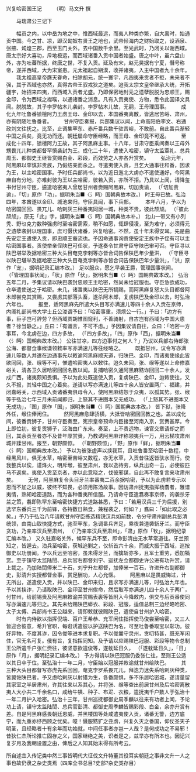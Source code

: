 兴复哈密国王记　　 （明）马文升 撰 

　　马瑞肃公三记下 

　　幅员之内，以中岳为地之中，惟西域最远，而夷人种类亦繁，自大禹时，始通贡中国。今之甘、凉，即汉匈奴右贤王之地也，武帝倾海内之财始取之，设酒泉、张掖、炖煌三郡，西至玉门关外，去中国数千余里。至光武时，乃闭关以谢西域。唐太宗好大喜功，斥地极远，而西域诸番入贡中国者始盛。唐之中叶，虽六盘山外，亦为吐蕃所据，终唐之世，不复入贡。延及有宋，赵元昊据有宁夏，僭号称帝，遂并西域，大为宋室患。元太祖起自朔漠，收并诸夷，入主中国者九十余年。 
　　我太祖高皇帝膺天眷命，扫除胡元，统一寰宇，凡四夷来贡者不拒，未来者不强，其于西域也亦然，真得古帝王驭戎狄之道矣。迨我太宗文皇帝继承大统，开拓疆宇，始招来四夷，而西域入贡者尤盛。乃即保密地封元之遗孽脱脱为忠顺王，赐金印，令为西域之襟喉，以通诸番之消息。凡有入贡夷使、方物，悉令此国译文具闻。脱脱故，其子孛罗帖木儿袭封。孛罗帖木儿故，无嗣，王母理国事。 
　　成化九年吐鲁番锁檀阿力王虏王母、金印以去，本国番夷离散，皆逃居苦峪、肃州，亦有阴随吐鲁番者。 
　　甘州守臣奏报，兵部集议以闻，上命高阳伯李文、右通政刘文往抚之。比至，止调集罕东、赤斤番兵数千驻苦峪，不敢前。自此番兵渐轻中国之兵矣，竟无功而还。朝廷屡命守臣经略，而王母、金印竟不可返。 
　　至成化十四年，锁檀阿力王故，其子阿黑麻主事。十八年，甘肃守臣乘间奏以王母外甥畏兀儿种类都督罕慎袭封为王。成化二十年，遣使入哈密，镇守太监覃礼、总兵周玉、都御史王继皆赏赐白金、彩段，而效劳之人亦各升赏矣。 
　　弘治元年，阿黑麻以罕慎非贵族，乃假结亲而杀之。寻遣夷使入贡，且乞大通事往和番，因求为王，以主哈密国事。予时任兵部尚书，以为近日迤北大虏亦不遣使通好，今阿黑麻自有分地，亦难封彼为王以主哈密，彼若入贡，亦所不拒。乃具以上闻，请降玺书付甘州守臣，遴遣哈密夷人曾居甘州者赍赐阿黑麻，切加责谕， （「切加责谕」，「切」原作「功」，据明朱当■〈氵眄〉国朝典故本改。） 时王母已故。弘治四年，本酋遂以金印、城池来归，守臣具闻，事下兵部。 
　　本年八月，予以为哈密国回回、畏兀儿、哈剌灰三种番夷同居一城，种类不贵，彼此颉颃。 （「彼此颉颃」，原无「此」字，据明朱当■〈氵眄〉国朝典故本补。） 北山一带又有小列秃、野乜克力数种强虏时至哈密需索，稍不如愿，辄肆侵凌，至为难守，必须得元之遗孽袭封以理国事，庶可慑伏诸番，兴复哈密。不然，虽十年未得安耳。先是曲先安定王遣使入贡，即忠顺王裔流也。予因命通事询贡使安定王族中子侄有可以主哈密国事者。贡使举亲侄陕巴可任状，予遂奏令甘肃守臣守陕巴审可否。守臣寻以陕巴堪举及据哈密三种大头目奄克孛剌等亦皆合词告保陕巴年少量洪， （「守臣寻以陕巴堪举及据哈密三种大头目奄克孛剌等亦皆合词告保陕巴年少量洪」，「洪」原作「宠」，据明纪录汇编本改。） 足以服众，愿乞早袭王爵，管理国事状闻。 （「管理国事状闻」，「状」原作「伏」，据明朱当■〈氵眄〉国朝典故本改。） 弘治五年二月，予集议请以陕巴袭封忠顺王主哈密，然尚未给冠服也。守臣急欲成功，仓卒遣使送之于哈密。未几，诸番夷以陕巴无所犒赐，而阿黑麻复怒大头目都督阿木郎尝克其赏赐，又尝虏其部落头畜，遂杀阿木郎，复虏陕巴及金印以去，时弘治六年也。 
　　报至，适阿黑麻先所遣大头目写亦满速儿等四十余人入贡在京师，内阁礼部尚书大学士丘公浚谓予曰：「哈密事重，须烦公一行。」予曰：「边方有事，臣子岂可辞劳？但西域贾胡惟图窥利，不善骑射，自古岂有西域为中国大患者？徐当静之。」丘曰：「有谶言，不可不虑。」予因集议请自往，众曰：「哈密一方事耳，今北虏在边，四方多故， （「四方多故」，「四」原作「西」，据明朱当■〈氵眄〉国朝典故本改。） 公往甘凉，四方边事付之何人？」乃议以兵部右侍郎张公海、都督佥事缑谦领敕率写亦满速儿等往经略之。 
　　既抵甘州，议令写亦满速儿等数人并遣在边通事先以敕谕阿黑麻顺天道，归陕巴、金印，而诸夷使缘此皆欲同回，张、缑等不可，惟遣哈密夷人以敕往。迨久未回，张、缑等遂以上命修嘉峪关，清各卫久居哈密回回名数以闻。复捕哈密久通阿黑麻黠诈回回二十余人，发戍广西，诸夷颇知畏惧。予以为此处既遣使入贡，复虏陕巴、金印，迨敕使往，又久不报，其轻中国之心着矣。遂请以写亦满速儿等四十余人皆安置两广、福建，并闭嘉峪关，示西域入贡诸番夷俱毋令入，使阿黑麻结怨于众夷，以孤其势。张、缑等于弘治七年三月未前闻即归，上怒其不进图本又无成功， （「上怒其不进图本又无成功」，「图」原作「国」，据明朱当■〈氵眄〉国朝典故本改。） 皆下狱，张降外任，缑住俸闲住。 
　　然阿黑麻愈肆骄横，大抵皆哈密回回教之也。盖以成化间，彼番贡狮子，甘州守臣奏至，宪宗皇帝预命内臣接至河南入京，赏赉甚厚。今上即位初，彼复贡狮子，泛海由广东来。奏至，上不贵远物，谏官交章请却之而回，其余贡至者亦不及昔年厚赏赉，乃教诱阿黑麻诈称领夷兵一万，用云梯攻肃州城并蹂甘州。报至，朝野颇惊。 （「朝野颇惊」，「野」原作「鲜」，据明朱当■〈氵眄〉国朝典故本改。） 予以为彼张虚声以挟我耳，且吐鲁番至哈密十数程，中经黑风川，俱无水草，哈密至苦峪又数程，亦无水草，入贡昔往返皆驮水而行。使我整兵以俟，谨烽火，明斥堠，彼至肃州，我以逸待劳，纵兵出奇一击，必使彼匹马不返矣。夷使入贡至京者，亦以此意晓之，伐彼邪谋，自此再不敢复言来攻肃州矣。 
　　无何，阿黑麻复令头目牙兰率番夷二百余据哈密，予以为此虏若专示以恩而不加之以威，彼终不知畏，必须用陈汤故事。因访肃州抚夷指挥杨翥者，雅谙夷情，熟知哈密道路，而为各种番夷所信服。乃请命守臣遣翥奏事京师，询袭杀牙兰之策，翥即陈罕东至哈密快捷方式道路甚悉，予曰：「若用汉兵三千为后援，别选罕东番兵三千为前锋，各持数日熟食，兼程袭之，何如？」翥曰：「如此取之必矣。」予乃于弘治八年请敕甘州守臣拣选精锐汉兵如前数，令分守肃州副总兵彭清统领，由南山取快捷方式，驰至罕东，急调番兵齐足，乘夜兼道袭斩牙兰。而守臣贪功，乃亲率汉兵至肃州， （「乃亲率汉兵至肃州」，「肃」原作「钦」，据明纪录汇编本改。） 又久驻嘉峪关外，候罕东兵不至，即命彭清由无水草常道往。牙兰预知之，皆遁去。泊兵至哈密，获城追剿之，仅斩首六十余，而威大振于西域，巡按御史以功册闻。予以兵远至哈密，虽未得牙兰，而擒斩亦多，且军士重劳，悉加犒赏。至于镇守太监陆誾、总兵官右都督刘宁、巡抚左佥都御史许公进有功升赏，请上裁之。乃加陆誾俸米二十石，刘宁升左都督，加俸米一百石，许进升右副都御史，彭清升实授都督佥事，赏足酬功，人心允惬。 
　　阿黑麻以是畏威悔过，计无所出，遂遣使入贡，并以陕巴、金印来归，且求写亦满速儿等，时弘治九年也。予以其挟诈，乃请取陕巴、金印至甘州俟命，然后取写亦满速儿四十余人于两广，付甘州，给前锡赉及阿黑麻敕谕并赏赐表裹等皆附入今降敕内，俱交与后贡番使同写亦满速儿等归之。其先未给赐陕巴蟒衣、彩段、冠服，适值总制三边经略哈密、太子太傅、兵部尚书王公越来，请即敕就彼赐陕巴，遣使自甘州护入哈密。 
　　时有内侍欲以指挥倪端、百户王希恭、充军闲住指挥使马俊尝至哈密，又三人皆迎合彼意，希升官职，每诳诱遣彼以护送陕巴为名，可至吐鲁番取宝以彰功。彼好异物，不度其诈，因令俊等进本求复职。予以俊曩守灵州，贪叨特甚，既充军闲住，官无名可复。俄有旨，复指挥同知。及予请以应赐陕巴冠服、彩段等物令总制王公所遣千户张仁赍往，彼坚意欲遣俊等，遂躭延日久， （「遂躭延日久」，「日」原作「月」，据明纪录汇编本改。） 予方得请以陕巴冠服仍委张仁往，至则王公适以其日卒于位。至弘治十一年二月，守臣始以冠服并敕谕就甘州给陕巴。 
　　其三种大头目都督写亦虎先系回回，奄克孛罗系畏兀儿，拜迭力迷失系哈剌灰种类，皆翼佐陕巴者。予又虑哈剌灰以射猎为生，各番颇惧，多不乐居哈密城，遂请量留其家室之半居肃州，许其往来以系其心，并将张、缑等查出前居甘州及后哈密离散夷人大小共二千余名口，咸给牛犋、种子、布疋、衣粮，遣抚夷千户数人于弘治十一年二月护入哈密。弘治十三年，甘州巡抚都御史周季麟以往来有功者上闻，予论功上请，镇守太监陆誾、总兵官彭清、都御史周季麟皆赐彩段、白金，余亦升赏有差。自是阿黑麻感畏朝廷恩威，并黑楼国等处咸遣夷使入贡，诸番无警，边方底宁，而九重亦纾西顾之忧矣。噫！慑服黠犷之丑虏，兴复久灭之番国，仰仗圣天子明圣，且经略者十有余年而功始就，中间任事者亦岂一人哉？是何成功之不易邪！昔狄仁杰所论推亡固存之义，国家继绝之美，识者是之，兹举亦有所本也。因记兴复岁月及我朝设置之由，俾后之人知其始末得有所考云。 

所自述宜入传记类中然三事皆明代大征伐文升特董其役耳实朝廷之事非文升一人之事也故仍隶之杂史类焉（四库全书总目?史部?杂史类存目） 
 

